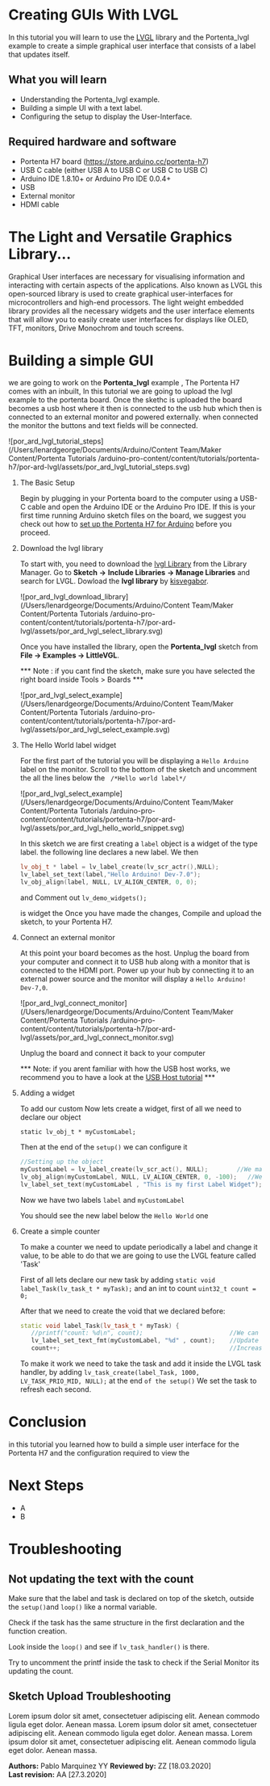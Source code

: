 # Creating GUIs With LVGL  
In this tutorial you will learn to use the [LVGL](https://lvgl.io/) library and the Portenta_lvgl example to create a simple graphical user interface that consists of a label that updates itself.

## What you will learn
-   Understanding the Portenta_lvgl example.
-   Building a simple UI with a text label. 
-   Configuring the setup to display the User-Interface. 

## Required hardware and software
-   Portenta H7 board (<https://store.arduino.cc/portenta-h7>)
-   USB C cable (either USB A to USB C or USB C to USB C)
-   Arduino IDE 1.8.10+  or Arduino Pro IDE 0.0.4+ 
-   USB 
-   External monitor 
-   HDMI cable 

# The Light and Versatile Graphics Library...

Graphical User interfaces are necessary for visualising information and interacting with certain aspects of the applications. Also known as LVGL this open-sourced library is used to create graphical user-interfaces for microcontrollers and high-end processors. The light weight embedded library provides all the necessary widgets and the user interface elements that will allow you to easily  create user interfaces for displays like OLED, TFT, monitors, Drive Monochrom and touch screens.

# Building a simple GUI 

we are going to work on the **Portenta_lvgl** example , The Portenta H7 comes with an inbuilt,  In this tutorial we are going to upload the lvgl example to the portenta board. Once the skethc is uploaded the board becomes a usb host where it then is connected to the usb hub which then is connected to an external monitor and powered externally. when connected the monitor the buttons and text fields will be connected. 

![por_ard_lvgl_tutorial_steps](/Users/lenardgeorge/Documents/Arduino/Content Team/Maker Content/Portenta Tutorials /arduino-pro-content/content/tutorials/portenta-h7/por-ard-lvgl/assets/por_ard_lvgl_tutorial_steps.svg)

1. The Basic Setup

   Begin by plugging in your Portenta board to the computer using a USB-C cable and open the Arduino IDE or the Arduino Pro IDE. If this is your first time running Arduino sketch files on the board, we suggest you check out how to [set up the Portenta H7 for Arduino](https://github.com/bcmi-labs/arduino-pro-content/blob/master/content/tutorials/portenta-h7/por-ard-usb/por-ard-gs) before you proceed.

2. Download the lvgl library

   To start with, you need to download the [lvgl Library](https://github.com/lvgl/lvgl) from the Library Manager. Go to **Sketch** **->** **Include Libraries** **-> Manage Libraries** and search for LVGL. Dowload the **lvgl library** by [kisvegabor](https://github.com/kisvegabor).  
   
   ![por_ard_lvgl_download_library](/Users/lenardgeorge/Documents/Arduino/Content Team/Maker Content/Portenta Tutorials /arduino-pro-content/content/tutorials/portenta-h7/por-ard-lvgl/assets/por_ard_lvgl_select_library.svg)
   
   
   Once you have installed the library, open the **Portenta_lvgl** sketch from **File -> Examples -> LittleVGL**.
   
   *** Note : if you cant find the sketch, make sure you have selected the right board inside Tools > Boards ***
   
   ![por_ard_lvgl_select_example](/Users/lenardgeorge/Documents/Arduino/Content Team/Maker Content/Portenta Tutorials /arduino-pro-content/content/tutorials/portenta-h7/por-ard-lvgl/assets/por_ard_lvgl_select_example.svg)
   
   
   
3. The Hello World label widget 

   For the first part of the tutorial you will be displaying a `Hello Arduino` label on the monitor.  Scroll to the bottom of the sketch and uncomment the all the lines below the ` /*Hello world label*/` 

   ![por_ard_lvgl_select_example](/Users/lenardgeorge/Documents/Arduino/Content Team/Maker Content/Portenta Tutorials /arduino-pro-content/content/tutorials/portenta-h7/por-ard-lvgl/assets/por_ard_lvgl_hello_world_snippet.svg) 

   

   In this sketch we are first creating a `label` object is a widget of the type label. the following line declares a new label.  We then 

   ```cpp
   lv_obj_t * label = lv_label_create(lv_scr_actr(),NULL); 
   lv_label_set_text(label,"Hello Arduino! Dev-7.0");
   lv_obj_align(label, NULL, LV_ALIGN_CENTER, 0, 0);
   ```

   and Comment out  `lv_demo_widgets();`

   is widget the Once you have made the changes, Compile and upload the sketch, to your Portenta H7.  

    

4. Connect an external monitor

   At this point your board becomes as the host. Unplug the board from your computer and connect it to USB hub along with a monitor that is connected to the HDMI port. Power up your hub by connecting it to an external power source and the monitor will display a `Hello Arduino! Dev-7,0`. 

   ![por_ard_lvgl_connect_monitor](/Users/lenardgeorge/Documents/Arduino/Content Team/Maker Content/Portenta Tutorials /arduino-pro-content/content/tutorials/portenta-h7/por-ard-lvgl/assets/por_ard_lvgl_connect_monitor.svg)


   Unplug the board and connect it back to your computer 

   *** Note: if you arent familiar with how the USB host works, we recommend you to have a look at the [USB Host tutorial](https://www.arduino.cc/pro/tutorials/portenta-h7/por-ard-usb ) ***

4. Adding a widget 

   To add our custom Now lets create a widget, first of all we need to declare our object

   `static lv_obj_t * myCustomLabel;`

   Then at the end of the `setup()` we can configure it

   ```cpp
   //Setting up the object
   myCustomLabel = lv_label_create(lv_scr_act(), NULL);        //We make the object be a label widget
   lv_obj_align(myCustomLabel, NULL, LV_ALIGN_CENTER, 0, -100);   //We move it to the center of the screen below the 'Hello world' and align centered
   lv_label_set_text(myCustomLabel , "This is my first Label Widget");          //We set the default text
   ```

   Now we have two labels `label` and `myCustomLabel`

   You should see the new label below the `Hello World` one

5. Create a simple counter

   To make a counter we need to update periodically a label and change it value, to be able to do that we are going to use the LVGL feature called 'Task'

   First of all lets declare our new task by adding `static void label_Task(lv_task_t * myTask);` and an int to count `uint32_t count = 0;`

   After that we need to create the void that we declared before:

   ```cpp
   static void label_Task(lv_task_t * myTask) {
      //printf("count: %d\n", count);                        //We can see in the Serial monitor the count
      lv_label_set_text_fmt(myCustomLabel, "%d" , count);    //Update the text from the label
      count++;                                               //Increase the count number
   ```

   To make it work we need to take the task and add it inside the LVGL task handler, by adding `lv_task_create(label_Task, 1000, LV_TASK_PRIO_MID, NULL);` at the end `of the setup()`
   We set the task to refresh each second.

# Conclusion

in this tutorial you learned how to build a simple user interface for the Portenta H7 and the configuration required to view the 

# Next Steps
-   A
-   B

# Troubleshooting
## Not updating the text with the count
Make sure that the label and task is declared on top of the sketch, outside the `setup()`and `loop()` like a normal variable.

Check if the task has the same structure in the first declaration and the function creation.

Look inside the `loop()` and see if `lv_task_handler()` is there.

Try to uncomment the printf inside the task to check if the Serial Monitor its updating the count.


## Sketch Upload Troubleshooting
Lorem ipsum dolor sit amet, consectetuer adipiscing elit. Aenean commodo ligula eget dolor. Aenean massa. Lorem ipsum dolor sit amet, consectetuer adipiscing elit. Aenean commodo ligula eget dolor. Aenean massa. Lorem ipsum dolor sit amet, consectetuer adipiscing elit. Aenean commodo ligula eget dolor. Aenean massa. 

**Authors:** Pablo Marquinez YY
**Reviewed by:** ZZ [18.03.2020]  
**Last revision:** AA [27.3.2020]